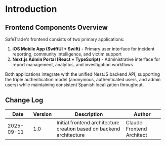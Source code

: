 # Introduction

## Frontend Components Overview

SafeTrade's frontend consists of two primary applications:

1. **iOS Mobile App (SwiftUI + Swift)** - Primary user interface for incident reporting, community intelligence, and victim support
2. **Next.js Admin Portal (React + TypeScript)** - Administrative interface for report management, analytics, and investigation workflows

Both applications integrate with the unified NestJS backend API, supporting the triple authentication model (anonymous, authenticated users, and admin users) while maintaining consistent Spanish localization throughout.

## Change Log
| Date | Version | Description | Author |
|------|---------|-------------|---------|
| 2025-09-11 | 1.0 | Initial frontend architecture creation based on backend architecture | Claude Frontend Architect |
